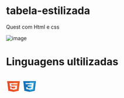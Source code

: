 # tabela-estilizada
Quest com Html e css 
 
![image](https://user-images.githubusercontent.com/101525926/161444382-2e9cb38d-463f-4e96-bb70-e38d30e434b4.png)

# Linguagens ultilizadas
<div style="display: inline_block"><br>
<img align="center" alt="HTML" height="30" width="40" src="https://raw.githubusercontent.com/devicons/devicon/master/icons/html5/html5-original.svg">
<img align="center" alt="CSS" height="30" width="40" src="https://raw.githubusercontent.com/devicons/devicon/master/icons/css3/css3-original.svg">
</div>
